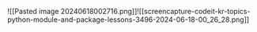 ![[Pasted image 20240618002716.png]]![[screencapture-codeit-kr-topics-python-module-and-package-lessons-3496-2024-06-18-00_26_28.png]]